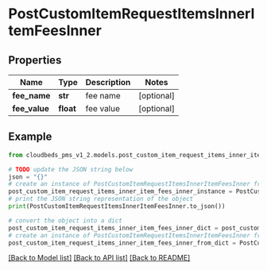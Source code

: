 # PostCustomItemRequestItemsInnerItemFeesInner


## Properties

Name | Type | Description | Notes
------------ | ------------- | ------------- | -------------
**fee_name** | **str** | fee name | [optional] 
**fee_value** | **float** | fee value | [optional] 

## Example

```python
from cloudbeds_pms_v1_2.models.post_custom_item_request_items_inner_item_fees_inner import PostCustomItemRequestItemsInnerItemFeesInner

# TODO update the JSON string below
json = "{}"
# create an instance of PostCustomItemRequestItemsInnerItemFeesInner from a JSON string
post_custom_item_request_items_inner_item_fees_inner_instance = PostCustomItemRequestItemsInnerItemFeesInner.from_json(json)
# print the JSON string representation of the object
print(PostCustomItemRequestItemsInnerItemFeesInner.to_json())

# convert the object into a dict
post_custom_item_request_items_inner_item_fees_inner_dict = post_custom_item_request_items_inner_item_fees_inner_instance.to_dict()
# create an instance of PostCustomItemRequestItemsInnerItemFeesInner from a dict
post_custom_item_request_items_inner_item_fees_inner_from_dict = PostCustomItemRequestItemsInnerItemFeesInner.from_dict(post_custom_item_request_items_inner_item_fees_inner_dict)
```
[[Back to Model list]](../README.md#documentation-for-models) [[Back to API list]](../README.md#documentation-for-api-endpoints) [[Back to README]](../README.md)



